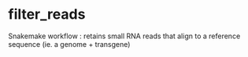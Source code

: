 # filter_reads
Snakemake workflow : retains small RNA reads that align to a reference sequence (ie. a genome + transgene)
